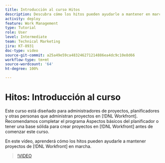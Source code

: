 ```yaml
---
title: Introducción al curso Hitos
description: Descubra cómo los hitos pueden ayudarle a mantener en marcha los proyectos de  [!DNL  Workfront] .
activity: deploy
feature: Work Management
type: Tutorial
role: User
level: Intermediate
team: Technical Marketing
jira: KT-8931
doc-type: video
source-git-commit: a25a49e59ca483246271214886ea4dc9c10e8d66
workflow-type: tm+mt
source-wordcount: '64'
ht-degree: 100%

---
```


# Hitos: Introducción al curso

Este curso está diseñado para administradores de proyectos, planificadores y otras personas que administran proyectos en [!DNL Workfront]. Recomendamos completar el programa Aspectos básicos del planificador o tener una base sólida para crear proyectos en [!DNL Workfront] antes de comenzar este curso.

En este vídeo, aprenderá cómo los hitos pueden ayudarle a mantener proyectos de [!DNL  Workfront] en marcha.

>[!VIDEO](https://video.tv.adobe.com/v/335203/?quality=12&learn=on)
